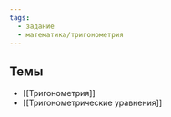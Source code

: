 ```yaml
---
tags:
  - задание
  - математика/тригонометрия
---
```

## Темы
- [[Тригонометрия]]
- [[Тригонометрические уравнения]]